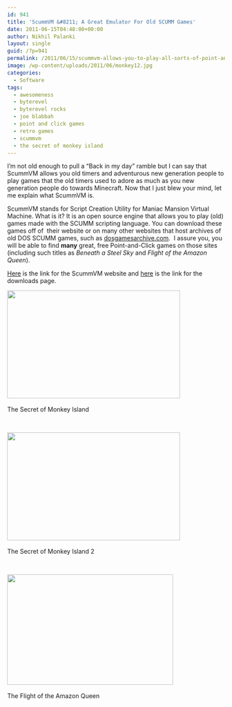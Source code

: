 ```yaml
---
id: 941
title: 'ScummVM &#8211; A Great Emulator For Old SCUMM Games'
date: 2011-06-15T04:48:00+00:00
author: Nikhil Palanki
layout: single
guid: /?p=941
permalink: /2011/06/15/scummvm-allows-you-to-play-all-sorts-of-point-and-click-games-for-free/
image: /wp-content/uploads/2011/06/monkey12.jpg
categories:
  - Software
tags:
  - awesomeness
  - byterevel
  - byterevel rocks
  - joe blabbah
  - point and click games
  - retro games
  - scummvm
  - the secret of monkey island
---
```

I&#8217;m not old enough to pull a &#8220;Back in my day&#8221; ramble but I can say that ScummVM allows you old timers and adventurous new generation people to play games that the old timers used to adore as much as you new generation people do towards Minecraft. Now that I just blew your mind, let me explain what ScummVM is.

ScummVM stands for Script Creation Utility for Maniac Mansion Virtual Machine. What is it? It is an open source engine that allows you to play (old) games made with the SCUMM scripting language. You can download these games off of  their website or on many other websites that host archives of old DOS SCUMM games, such as <a title="http://www.dosgamesarchive.com/gamegroup/scumm/" href="http://www.dosgamesarchive.com/gamegroup/scumm/" target="_blank">dosgamesarchive.com</a>.  I assure you, you will be able to find **many** great, free Point-and-Click games on those sites (including such titles as _Beneath a Steel Sky_ and _Flight of the Amazon Queen_).

<a href="http://www.scummvm.org/downloads/" target="_blank">Here</a> is the link for the ScummVM website and [here](http://www.scummvm.org/downloads/) is the link for the downloads page.

<div id="attachment_1126" style="max-width: 410px" class="wp-caption aligncenter">
  <a rel="attachment wp-att-1126" href="/2011/06/15/scummvm-allows-you-to-play-all-sorts-of-point-and-click-games-for-free/monkeyisland/"><img class="size-full wp-image-1126" title="monkeyisland" src="/wp-content/uploads/2011/06/monkeyisland.gif" alt="" width="400" height="250" /></a>
  
  <p class="wp-caption-text">
    The Secret of Monkey Island
  </p>
</div>

&nbsp;

<div id="attachment_1127" style="max-width: 410px" class="wp-caption aligncenter">
  <a rel="attachment wp-att-1127" href="/2011/06/15/scummvm-allows-you-to-play-all-sorts-of-point-and-click-games-for-free/monkey_island2/"><img class="size-full wp-image-1127" title="monkey_island2" src="/wp-content/uploads/2011/06/monkey_island2.gif" alt="" width="400" height="250" srcset="/wp-content/uploads/2011/06/monkey_island2.gif 400w, /wp-content/uploads/2011/06/monkey_island2-300x187.gif 300w" sizes="(max-width: 400px) 100vw, 400px" /></a>
  
  <p class="wp-caption-text">
    The Secret of Monkey Island 2
  </p>
</div>

&nbsp;

<div id="attachment_1128" style="max-width: 394px" class="wp-caption aligncenter">
  <a rel="attachment wp-att-1128" href="/2011/06/15/scummvm-allows-you-to-play-all-sorts-of-point-and-click-games-for-free/attachment/32/"><img class="size-full wp-image-1128 " title="32" src="/wp-content/uploads/2011/06/32.jpg" alt="" width="384" height="256" srcset="/wp-content/uploads/2011/06/32.jpg 480w, /wp-content/uploads/2011/06/32-300x200.jpg 300w, /wp-content/uploads/2011/06/32-360x240.jpg 360w, /wp-content/uploads/2011/06/32-180x120.jpg 180w" sizes="(max-width: 384px) 100vw, 384px" /></a>
  
  <p class="wp-caption-text">
    The Flight of the Amazon Queen
  </p>
</div>
